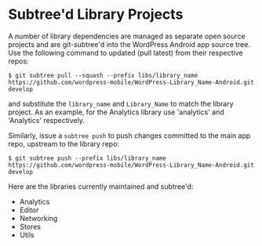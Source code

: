 # Subtree'd Library Projects

A number of library dependencies are managed as separate open source projects and are git-subtree'd into the WordPress Android app source tree. Use the following command to updated (pull latest) from their respective repos:

```
$ git subtree pull --squash --prefix libs/library_name https://github.com/wordpress-mobile/WordPress-Library_Name-Android.git develop
```

and substitute the `library_name` and `Library_Name` to match the library project. As an example, for the Analytics library use 'analytics' and 'Analytics' respectively.

Similarly, issue a `subtree push` to push changes committed to the main app repo, upstream to the library repo:

```
$ git subtree push --prefix libs/library_name https://github.com/wordpress-mobile/WordPress-Library_Name-Android.git develop
```

Here are the libraries currently maintained and subtree'd:

* Analytics
* Editor
* Networking
* Stores
* Utils